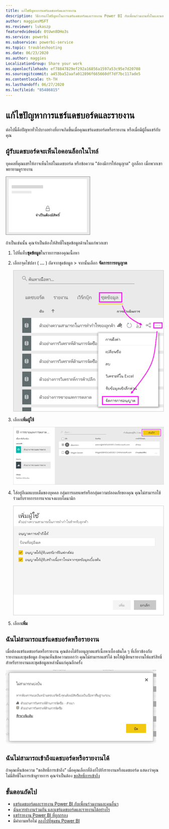 ```yaml
---
title: แก้ไขปัญหาการแชร์แดชบอร์ดและรายงาน
description: วิธีการแก้ไขปัญหาในการแชร์แดชบอร์ดและรายงาน Power BI กับเพื่อนร่วมงานทั้งในและนอกองค์กรของคุณ
author: maggiesMSFT
ms.reviewer: lukaszp
featuredvideoid: 0tUwn8DHo3s
ms.service: powerbi
ms.subservice: powerbi-service
ms.topic: troubleshooting
ms.date: 06/23/2020
ms.author: maggies
LocalizationGroup: Share your work
ms.openlocfilehash: ef78847829ef292a16856a1597a53c95e7d20708
ms.sourcegitcommit: a453ba52aafa012896f665660df7df7bc117ade5
ms.contentlocale: th-TH
ms.lasthandoff: 06/27/2020
ms.locfileid: "85486815"
---
```

# <a name="troubleshoot-sharing-dashboards-and-reports"></a>แก้ไขปัญหาการแชร์แดชบอร์ดและรายงาน

ต่อไปนี้คือปัญหาทั่วไปบางอย่างที่อาจเกิดขึ้นเมื่อคุณแชร์แดชบอร์ดหรือรายงาน หรือเมื่อมีผู้อื่นแชร์กับคุณ 

## <a name="dashboard-recipients-see-a-lock-icon-in-a-tile"></a>ผู้รับแดชบอร์ดจะเห็นไอคอนล็อกในไทล์

บุคคลที่คุณแชรให้อาจเห็นไทล์ในแดชบอร์ด หรือข้อความ "ต้องมีการให้อนุญาต" ถูกล็อก เมื่อพวกเขาพยายามดูรายงาน

![ไทล์ของ power BI ถูกล็อก](media/service-share-dashboards/power-bi-locked_tile_small.png)

ถ้าเป็นเช่นนั้น คุณจำเป็นต้องให้สิทธิ์ในชุดข้อมูลด้านในแก่พวกเขา

1. ไปที่แท็บ**ชุดข้อมูล**ในรายการของคุณเนื้อหา

1. เลือกจุดไข่ปลา ( **...** ) ถัดจากชุดข้อมูล > จากนั้นเลือก **จัดการการอนุญาต**

    ![จัดการการอนุญาต](media/service-share-dashboards/power-bi-sharing-manage-permissions.png)

1. เลือก**เพิ่มผู้ใช้**

    ![เพิ่มผู้ใช้](media/service-share-dashboards/power-bi-share-dataset-add-user.png)

1. ใส่อยู่อีเมลแบบเต็มของบุคคล กลุ่มการเผยแพร่หรือกลุ่มความปลอดภัยของคุณ คุณไม่สามารถใช้ร่วมกับรายการการแจกแจงแบบไดนามิก

    ![เพิ่มที่อยู่อีเมล](media/service-share-dashboards/power-bi-add-user-dataset.png)

1. เลือก**เพิ่ม**

## <a name="i-cant-share-a-dashboard-or-report"></a>ฉันไม่สามารถแชร์แดชบอร์ดหรือรายงาน

เมื่อต้องแชร์แดชบอร์ดหรือรายงาน คุณต้องได้รับอนุญาตแชร์เนื้อหาเบื้องต้นใด ๆ ที่เกี่ยวข้องกับรายงานและชุดข้อมูล ถ้าคุณเห็นข้อความบอกว่า คุณไม่สามารถแชร์ได้ ขอให้ผู้เขียนรายงานให้แชร์สิทธิ์สำหรับรายงานและชุดข้อมูลเหล่านั้นแก่คุณอีกครั้ง

![ข้อความ "ไม่สามารถแชร์"](media/service-share-dashboards/power-bi-sharing-unable-to-share.png)

## <a name="i-dont-have-access-to-a-dashboard-or-report"></a>ฉันไม่สามารถเข้าถึงแดชบอร์ดหรือรายงานได้

ถ้าคุณเห็นข้อความ "ขอสิทธิ์การเข้าถึง" เมื่อคุณเลือกที่ลิงก์ไปยังรายงานหรือแดชบอร์ด แสดงว่าคุณไม่มีสิทธิ์ในการเข้าดูรายการ คุณจำเป็นต้อง [ขอสิทธิ์การเข้าถึง](service-request-access.md)

## <a name="next-steps"></a>ขั้นตอนถัดไป

- [แชร์แดชบอร์ดและรายงาน Power BI กับเพื่อนร่วมงานและคนอื่นๆ](service-share-dashboards.md)
- [ฉันควรทำงานร่วมกัน และแชร์แดชบอร์ดและรายงานได้อย่างไร](service-how-to-collaborate-distribute-dashboards-reports.md)
-  [แชร์รายงาน Power BI ที่ถูกกรอง](service-share-reports.md)
- มีคำถามหรือไม่ [ลองไปที่ชุมชน Power BI](https://community.powerbi.com/)
